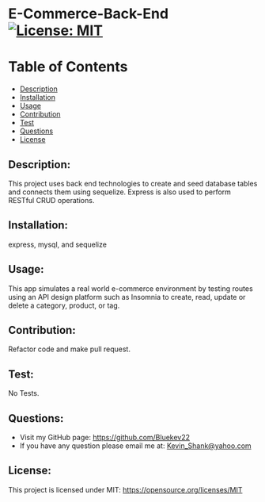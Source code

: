 
# E-Commerce-Back-End [![License: MIT](https://img.shields.io/badge/License-MIT-yellow.svg)](https://opensource.org/licenses/MIT)
  
# Table of Contents
  
- [Description](#description)
- [Installation](#installation)
- [Usage](#usage)
- [Contribution](#contribution)
- [Test](#test)
- [Questions](#questions)
- [License](#license)
  
## Description:
This project uses back end technologies to create and seed database tables and connects them using sequelize. Express is also used to perform RESTful CRUD operations.
## Installation:
express, mysql, and sequelize
## Usage:
This app simulates a real world e-commerce environment by testing routes using an API design platform such as Insomnia to create, read, update or delete a category, product, or tag.
## Contribution:
Refactor code and make pull request.
## Test:
No Tests.
## Questions:
- Visit my GitHub page: https://github.com/Bluekev22
- If you have any question please email me at: Kevin_Shank@yahoo.com
## License:
This project is licensed under MIT: https://opensource.org/licenses/MIT